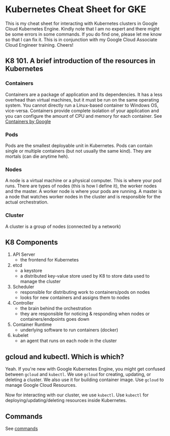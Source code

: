 # Kubernetes Cheat Sheet for GKE
This is my cheat sheet for interacting with Kubernetes clusters in Google Cloud Kubernetes Engine. Kindly note that I am no expert and there might be some errors in some commands. If you do find one, please let me know so that I can fix it. This is in conjunction with my Google Cloud Associate Cloud Engineer training. Cheers!

## K8 101. A brief introduction of the resources in Kubernetes
### Containers
Containers are a package of application and its dependencies. It has a less overhead than virtual machines, but it must be run on the same operating system. You cannot directly run a Linux-based container to Windows OS, vice-versa. Containers provide complete isolation of your application and you can configure the amount of CPU and memory for each container. 
See [Containers by Google](https://cloud.google.com/containers)

### Pods
Pods are the smallest deployable unit in Kubernetes. Pods can contain single or multiple containers (but not usually the same kind). They are mortals (can die anytime heh).

### Nodes
A node is a virtual machine or a physical computer. This is where your pod runs. There are types of nodes (this is how I define it), the worker nodes and the master. A worker node is where your pods are running. A master is a node that watches worker nodes in the cluster and is responsible for the actual orchestration.

### Cluster
A cluster is a group of nodes (connected by a network)

## K8 Components
1. API Server
    - the frontend for Kubernetes
2. etcd
    - a keystore
    - a distributed key-value store used by K8 to store data used to manage the cluster
3. Scheduler
    - responsible for distributing work to containers/pods on nodes
    - looks for new containers and assigns them to nodes
4. Controller
    - the brain behind the orchestration
    - they are responsible for noticing & responding when nodes or containers/endpoints goes down
5. Container Runtime
    - underlying software to run containers (docker)
6. kubelet
    - an agent that runs on each node in the cluster

## gcloud and kubectl. Which is which?
Yeah. If you're new with Google Kubernetes Engine, you might get confused between `gcloud` and `kubectl`. We use `gcloud` for creating, updating, or deleting a cluster. We also use it for building container image. Use `gcloud` to manage Google Cloud Resources.

Now for interacting with our cluster, we use `kubectl`. Use `kubectl` for deploying/updating/deleting resources inside Kubernetes.

## Commands
See [commands](commands/cli-commands.md)